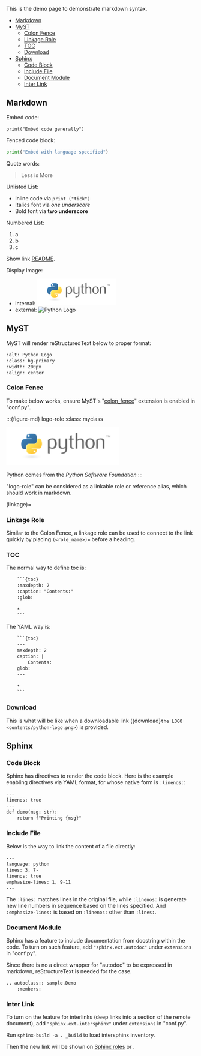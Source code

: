 
This is the demo page to demonstrate markdown syntax.

- [Markdown](#markdown)
- [MyST](#myst)
  - [Colon Fence](#colon-fence)
  - [Linkage Role](#linkage-role)
  - [TOC](#toc)
  - [Download](#download)
- [Sphinx](#sphinx)
  - [Code Block](#code-block)
  - [Include File](#include-file)
  - [Document Module](#document-module)
  - [Inter Link](#inter-link)

## Markdown

Embed code:

    print("Embed code generally")

Fenced code block:
```py
print("Embed with language specified")
```

Quote words:
> Less is More

Unlisted List:
- Inline code via `print ("tick")`
- Italics font via _one underscore_
- Bold font via __two underscore__

Numbered List:
1. a
2. b
3. c

Show link [README](README.md).

Display Image:
- internal: ![Python Logo](contents/python-logo.png)
- external: ![Python Logo](https://www.python.org/static/community_logos/python-logo.png)


## MyST
MyST will render reStructuredText below to proper format:

```{image} contents/python-logo.png
:alt: Python Logo
:class: bg-primary
:width: 200px
:align: center
```

### Colon Fence
To make below works, ensure MyST's "[colon_fence](https://myst-parser.readthedocs.io/en/latest/syntax/optional.html)" extension is enabled in "conf.py".

:::{figure-md} logo-role
:class: myclass

<img src="contents/python-logo.png" alt="Python Logo" class="bg-primary" width="300px">

Python comes from the _Python Software Foundation_
:::

"logo-role" can be considered as a linkable role or reference alias, which should work in markdown.

(linkage)=
### Linkage Role
Similar to the Colon Fence, a linkage role can be used to connect to the link quickly by placing `(<role_name>)=` before a heading.

### TOC
The normal way to define toc is:
```
    ```{toc}
    :maxdepth: 2
    :caption: "Contents:"
    :glob:

    *
    ```
```

The YAML way is:
```
    ```{toc}
    ---
    maxdepth: 2
    caption: |
        Contents:
    glob:
    ---

    *
    ```
```

### Download

This is what will be like when a downloadable link ({download}`the LOGO <contents/python-logo.png>`) is provided.


## Sphinx
### Code Block
Sphinx has directives to render the code block.
Here is the example enabling directives via YAML format, for whose native form is `:linenos:`:
```{code-block} python
---
linenos: true
---
def demo(msg: str):
    return f"Printing {msg}"
```

### Include File
Below is the way to link the content of a file directly:
```{literalinclude} contents/sample.py
---
language: python
lines: 3, 7-
linenos: true
emphasize-lines: 1, 9-11
---
```

The `:lines:` matches lines in the original file, while `:linenos:` is generate new line numbers in sequence based on the lines specified.
And `:emphasize-lines:` is based on `:linenos:` other than `:lines:`.

### Document Module
Sphinx has a feature to include documentation from docstring within the code.
To turn on such feature, add `"sphinx.ext.autodoc"` under `extensions` in "conf.py".

Since there is no a direct wrapper for "autodoc" to be expressed in markdown, reStructureText is needed for the case.

```{eval-rst}
.. autoclass:: sample.Demo
    :members:
```

### Inter Link
To turn on the feature for interlinks (deep links into a section of the remote document), add `"sphinx.ext.intersphinx"` under `extensions` in "conf.py".

Run `sphinx-build -a . _build` to load intersphinx inventory.

Then the new link will be shown on [Sphinx roles](sphinx:ref-role) or [](sphinx:ref-role).
